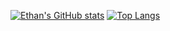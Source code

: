 [![Ethan's GitHub stats](https://github-readme-stats.vercel.app/api?username=ethan-french1&count_private=true)](https://github.com/ethan-french1/github-readme-stats) [![Top Langs](https://github-readme-stats.vercel.app/api/top-langs/?username=ethan-french1&langs_count=8)](https://github.com/ethan-french1/github-readme-stats)
